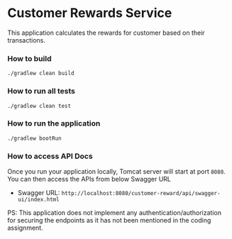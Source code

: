 # Customer Rewards Service

This application calculates the rewards for customer based on their transactions.

### How to build
```
./gradlew clean build
```

### How to run all tests
```
./gradlew clean test
```

### How to run the application
```
./gradlew bootRun
```

### How to access API Docs
Once you run your application locally, Tomcat server will start at port ```8080```. You can then access the APIs from below Swagger URL
* Swagger URL: ```http://localhost:8080/customer-reward/api/swagger-ui/index.html```

PS: This application does not implement any authentication/authorization for securing the endpoints as it has not been mentioned in the coding assignment.
